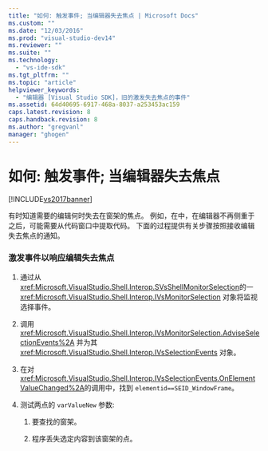 ```yaml
---
title: "如何: 触发事件; 当编辑器失去焦点 | Microsoft Docs"
ms.custom: ""
ms.date: "12/03/2016"
ms.prod: "visual-studio-dev14"
ms.reviewer: ""
ms.suite: ""
ms.technology: 
  - "vs-ide-sdk"
ms.tgt_pltfrm: ""
ms.topic: "article"
helpviewer_keywords: 
  - "编辑器 [Visual Studio SDK]，旧的激发失去焦点的事件"
ms.assetid: 64d40695-6917-468a-8037-a253453ac159
caps.latest.revision: 8
caps.handback.revision: 8
ms.author: "gregvanl"
manager: "ghogen"
---
```

# 如何: 触发事件; 当编辑器失去焦点
[!INCLUDE[vs2017banner](../code-quality/includes/vs2017banner.md)]

有时知道需要的编辑何时失去在窗架的焦点。  例如，在中，在编辑器不再侧重于之后，可能需要从代码窗口中提取代码。  下面的过程提供有关步骤按照接收编辑失去焦点的通知。  
  
### 激发事件以响应编辑失去焦点  
  
1.  通过从 <xref:Microsoft.VisualStudio.Shell.Interop.SVsShellMonitorSelection>的一 <xref:Microsoft.VisualStudio.Shell.Interop.IVsMonitorSelection> 对象将监视选择事件。  
  
2.  调用 <xref:Microsoft.VisualStudio.Shell.Interop.IVsMonitorSelection.AdviseSelectionEvents%2A> 并为其 <xref:Microsoft.VisualStudio.Shell.Interop.IVsSelectionEvents> 对象。  
  
3.  在对 <xref:Microsoft.VisualStudio.Shell.Interop.IVsSelectionEvents.OnElementValueChanged%2A>的调用中，找到 `elementid==SEID_WindowFrame`。  
  
4.  测试两点的 `varValueNew` 参数:  
  
    1.  要查找的窗架。  
  
    2.  程序丢失选定内容到该窗架的点。